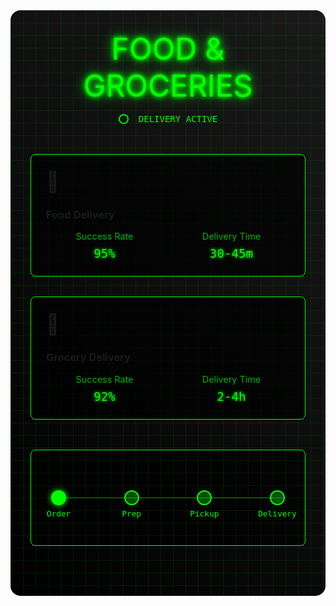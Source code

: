 <div class="food-container">
  <div class="matrix-bg"></div>
  <div class="header">
    <div class="neon-text">FOOD & GROCERIES</div>
    <div class="delivery-status">
      <div class="status-ring"></div>
      <span>DELIVERY ACTIVE</span>
    </div>
  </div>

  <div class="services-grid">
    <div class="service-card">
      <div class="card-glow"></div>
      <div class="card-content">
        <span class="service-icon">🍔</span>
        <h3>Food Delivery</h3>
        <div class="service-stats">
          <div class="stat">
            <span class="label">Success Rate</span>
            <span class="value">95%</span>
          </div>
          <div class="stat">
            <span class="label">Delivery Time</span>
            <span class="value">30-45m</span>
          </div>
        </div>
      </div>
    </div>
    <div class="service-card">
      <div class="card-glow"></div>
      <div class="card-content">
        <span class="service-icon">🛒</span>
        <h3>Grocery Delivery</h3>
        <div class="service-stats">
          <div class="stat">
            <span class="label">Success Rate</span>
            <span class="value">92%</span>
          </div>
          <div class="stat">
            <span class="label">Delivery Time</span>
            <span class="value">2-4h</span>
          </div>
        </div>
      </div>
    </div>
  </div>

  <div class="delivery-tracker">
    <div class="tracker-line">
      <div class="tracker-point active">
        <span class="point-label">Order</span>
      </div>
      <div class="tracker-point">
        <span class="point-label">Prep</span>
      </div>
      <div class="tracker-point">
        <span class="point-label">Pickup</span>
      </div>
      <div class="tracker-point">
        <span class="point-label">Delivery</span>
      </div>
    </div>
  </div>
</div>

<style>
.food-container {
  position: relative;
  padding: 2rem;
  background: linear-gradient(45deg, #000, #1a1a1a);
  border-radius: 1rem;
  margin: 2rem 0;
  overflow: hidden;
}

.matrix-bg {
  position: absolute;
  top: 0;
  left: 0;
  right: 0;
  bottom: 0;
  background: 
    linear-gradient(90deg, rgba(0, 255, 0, 0.1) 1px, transparent 1px),
    linear-gradient(rgba(0, 255, 0, 0.1) 1px, transparent 1px);
  background-size: 20px 20px;
  animation: gridScroll 20s linear infinite;
}

.header {
  text-align: center;
  margin-bottom: 3rem;
  position: relative;
  z-index: 1;
}

.neon-text {
  font-size: 3rem;
  color: #00ff00;
  text-shadow: 
    0 0 5px #00ff00,
    0 0 10px #00ff00,
    0 0 20px #00ff00;
  margin: 0;
}

.delivery-status {
  display: flex;
  align-items: center;
  justify-content: center;
  gap: 1rem;
  margin-top: 1rem;
  color: #00ff00;
  font-family: monospace;
}

.status-ring {
  width: 12px;
  height: 12px;
  border: 2px solid #00ff00;
  border-radius: 50%;
  animation: pulse  2s infinite;
}

.services-grid {
  display: grid;
  grid-template-columns: repeat(auto-fit, minmax(300px, 1fr));
  gap: 2rem;
  position: relative;
  z-index: 1;
}

.service-card {
  background: rgba(0, 0, 0, 0.7);
  border: 1px solid #00ff00;
  border-radius: 0.5rem;
  padding: 1.5rem;
  position: relative;
  overflow: hidden;
}

.card-glow {
  position: absolute;
  top: 0;
  left: 0;
  right: 0;
  bottom: 0;
  background: radial-gradient(circle at 50% 50%, rgba(0, 255, 0, 0.1), transparent);
  opacity: 0;
  transition: opacity 0.3s ease;
}

.service-card:hover .card-glow {
  opacity: 1;
}

.service-icon {
  font-size: 2rem;
  margin-bottom: 1rem;
  display: block;
}

.service-stats {
  display: grid;
  grid-template-columns: repeat(2, 1fr);
  gap: 1rem;
  margin-top: 1rem;
}

.stat {
  text-align: center;
}

.stat .label {
  display: block;
  color: rgba(0, 255, 0, 0.7);
  font-size: 0.9rem;
  margin-bottom: 0.5rem;
}

.stat .value {
  color: #00ff00;
  font-family: monospace;
  font-size: 1.2rem;
  text-shadow: 0 0 5px #00ff00;
}

.delivery-tracker {
  margin: 3rem 0;
  padding: 2rem;
  background: rgba(0, 0, 0, 0.7);
  border: 1px solid #00ff00;
  border-radius: 0.5rem;
}

.tracker-line {
  display: flex;
  justify-content: space-between;
  position: relative;
  padding: 2rem 0;
}

.tracker-line::before {
  content: '';
  position: absolute;
  top: 50%;
  left: 0;
  right: 0;
  height: 2px;
  background: rgba(0, 255, 0, 0.3);
  transform: translateY(-50%);
}

.tracker-point {
  width: 20px;
  height: 20px;
  background: rgba(0, 255, 0, 0.3);
  border: 2px solid #00ff00;
  border-radius: 50%;
  position: relative;
  z-index: 1;
}

.tracker-point.active {
  background: #00ff00;
  box-shadow: 0 0 10px #00ff00;
}

.point-label {
  position: absolute;
  top: 100%;
  left: 50%;
  transform: translateX(-50%);
  margin-top: 0.5rem;
  white-space: nowrap;
  color: #00ff00;
  font-family: monospace;
  font-size: 0.8rem;
}

@keyframes gridScroll {
  0% { transform: translate(0, 0); }
  100% { transform: translate(20px, 20px); }
}

@keyframes pulse {
  0% { transform: scale(1); opacity: 1; }
  50% { transform: scale(1.1); opacity: 0.5; }
  100% { transform: scale(1); opacity: 1; }
}
</style>